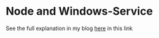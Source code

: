 # Node and Windows-Service
See the full explanation in my blog [here](http://filipececcon.com.br/tecnologia/nodejs-criando-um-windows-service-sem-pacotes-npm/) in this link
